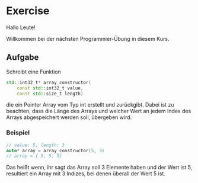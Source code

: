 # Exercise

Hallo Leute!

Willkommen bei der nächsten Programmier-Übung in diesem Kurs.

## Aufgabe

Schreibt eine Funktion

```cpp
std::int32_t* array_constructor(
    const std::int32_t value,
    const std::size_t length)
```

die ein Pointer Array vom Typ int erstellt und zurückgibt.
Dabei ist zu beachten, dass die Länge des Arrays und welcher Wert an jedem Index des Arrays abgespeichert werden soll, übergeben wird.

### Beispiel

```cpp
// value: 5, length: 3
auto* array = array_constructor(5, 3)
// array = { 5, 5, 5}
```

Das heißt wenn, ihr sagt das Array soll 3 Elemente haben und der Wert ist 5, resultiert ein Array mit 3 Indizes, bei denen überall der Wert 5 ist.
